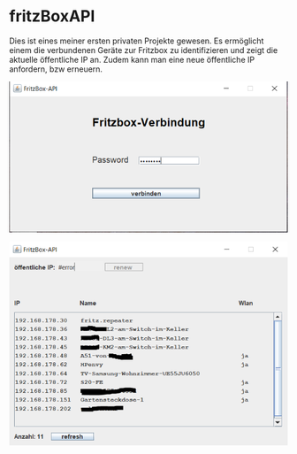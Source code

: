 # fritzBoxAPI

Dies ist eines meiner ersten privaten Projekte gewesen. Es ermöglicht einem die verbundenen Geräte zur Fritzbox zu identifizieren und zeigt die aktuelle öffentliche IP an. Zudem kann man eine neue öffentliche IP anfordern, bzw erneuern.


![Alt text](/img/login.png)




![Alt text](/img/home.png)
